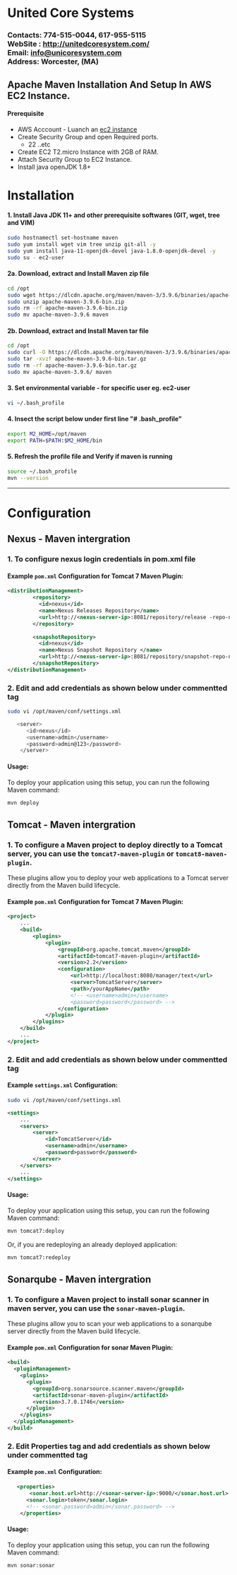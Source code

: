 # United Core Systems

### Contacts: 774-515-0044, 617-955-5115<br> WebSite : <http://unitedcoresystem.com/><br>Email: info@unicoresystem.com <br>Address: Worcester, (MA)

## Apache Maven Installation And Setup In AWS EC2 Instance.

#### Prerequisite
+ AWS Acccount - Luanch an [ec2 instance](../EC2_Instances/README.md)
+ Create Security Group and open Required ports.
   + 22 ..etc
+ Create EC2 T2.micro Instance with 2GB of RAM.
+ Attach Security Group to EC2 Instance.
+ Install java openJDK 1.8+

# Installation 

#### 1. Install Java JDK 11+ and other prerequisite softwares (GIT, wget, tree and VIM)
``` sh
sudo hostnamectl set-hostname maven
sudo yum install wget vim tree unzip git-all -y
sudo yum install java-11-openjdk-devel java-1.8.0-openjdk-devel -y
sudo su - ec2-user
```

#### 2a. Download, extract and Install Maven zip file 
``` sh
cd /opt
sudo wget https://dlcdn.apache.org/maven/maven-3/3.9.6/binaries/apache-maven-3.9.6-bin.zip
sudo unzip apache-maven-3.9.6-bin.zip
sudo rm -rf apache-maven-3.9.6-bin.zip
sudo mv apache-maven-3.9.6 maven
```

#### 2b. Download, extract and Install Maven tar file 
``` sh
cd /opt
sudo curl -O https://dlcdn.apache.org/maven/maven-3/3.9.6/binaries/apache-maven-3.9.6-tar.gz
sudo tar -xvzf apache-maven-3.9.6-bin.tar.gz
sudo rm -rf apache-maven-3.9.6-bin.tar.gz
sudo mv apache-maven-3.9.6/ maven
```

#### 3. Set environmental variable  - for specific user eg. ec2-user
``` sh
vi ~/.bash_profile
```

#### 4. Insect the script below under first line "# .bash_profile" 
``` sh
export M2_HOME=/opt/maven
export PATH=$PATH:$M2_HOME/bin
```

#### 5. Refresh the profile file and Verify if maven is running
```sh
source ~/.bash_profile
mvn --version
```
---

# Configuration 

## Nexus - Maven intergration 

### 1. To configure nexus login credentials in pom.xml file

#### Example `pom.xml` Configuration for Tomcat 7 Maven Plugin:

```xml
<distributionManagement>
	    <repository>
	      <id>nexus</id>
	      <name>Nexus Releases Repository</name>
	      <url>http://<nexus-server-ip>:8081/repository/release -repo-name>/</url>
	    </repository>
	    
	    <snapshotRepository>
	      <id>nexus</id>
	      <name>Nexus Snapshot Repository </name>
	      <url>http://<nexus-server-ip>:8081/repository/snapshot-repo-name></url>
	    </snapshotRepository>    
</distributionManagement>
```

### 2. Edit and add credentials as shown below under commentted <server> </server> tag  
```sh 
sudo vi /opt/maven/conf/settings.xml          
```

```sh
   <server>
      <id>nexus</id>
      <username>admin</username>
      <password>admin@123</password>
    </server>
```

#### Usage:

To deploy your application using this setup, you can run the following Maven command:

```bash
mvn deploy
```

## Tomcat - Maven intergration 

### 1. To configure a Maven project to deploy directly to a Tomcat server, you can use the `tomcat7-maven-plugin` or `tomcat8-maven-plugin`.

These plugins allow you to deploy your web applications to a Tomcat server directly from the Maven build lifecycle.

#### Example `pom.xml` Configuration for Tomcat 7 Maven Plugin:

```xml
<project>
    ...
    <build>
        <plugins>
            <plugin>
                <groupId>org.apache.tomcat.maven</groupId>
                <artifactId>tomcat7-maven-plugin</artifactId>
                <version>2.2</version>
                <configuration>
                    <url>http://localhost:8080/manager/text</url>
                    <server>TomcatServer</server>
                    <path>/yourAppName</path>
                    <!-- <username>admin</username>
                    <password>password</password> -->
                </configuration>
            </plugin>
        </plugins>
    </build>
    ...
</project>
```

### 2. Edit and add credentials as shown below under commentted <server> </server> tag 

#### Example `settings.xml` Configuration:
```sh 
sudo vi /opt/maven/conf/settings.xml          
```

```xml
<settings>
    ...
    <servers>
        <server>
            <id>TomcatServer</id>
            <username>admin</username>
            <password>password</password>
        </server>
    </servers>
    ...
</settings>
```

#### Usage:

To deploy your application using this setup, you can run the following Maven command:

```bash
mvn tomcat7:deploy
```

Or, if you are redeploying an already deployed application:

```bash
mvn tomcat7:redeploy
```

## Sonarqube - Maven intergration 

### 1. To configure a Maven project to install sonar scanner in maven  server, you can use the `sonar-maven-plugin`.

These plugins allow you to scan your web applications to a sonarqube server directly from the Maven build lifecycle.

#### Example `pom.xml` Configuration for sonar Maven Plugin:

```xml
<build>
  <pluginManagement>
    <plugins>
      <plugin>
        <groupId>org.sonarsource.scanner.maven</groupId>
        <artifactId>sonar-maven-plugin</artifactId>
        <version>3.7.0.1746</version>
      </plugin>
    </plugins>
  </pluginManagement>
</build>
```

### 2. Edit Properties tag and add credentials as shown below under commentted <properties> </properties> tag 

#### Example `pom.xml` Configuration:

```xml
   <properties>
	   <sonar.host.url>http://<sonar-server-ip>:9000/</sonar.host.url>
      <sonar.login>token</sonar.login>
      <!-- <sonar.password>admin</sonar.password> -->
    </properties>
```

#### Usage:

To deploy your application using this setup, you can run the following Maven command:

```bash
mvn sonar:sonar
```


